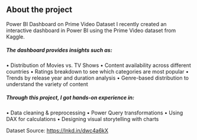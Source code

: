 ## About the project
Power BI Dashboard on Prime Video Dataset
I recently created an interactive dashboard in Power BI using the Prime Video dataset from Kaggle.

##### The dashboard provides insights such as: 
•	Distribution of Movies vs. TV Shows
•	 Content availability across different countries
•	 Ratings breakdown to see which categories are most popular
•	 Trends by release year and duration analysis
•	 Genre-based distribution to understand the variety of content

##### Through this project, I got hands-on experience in: 
•	 Data cleaning & preprocessing
•	 Power Query transformations
•	 Using DAX for calculations
•	 Designing visual storytelling with charts

Dataset Source: https://lnkd.in/dwc4a6kX 
